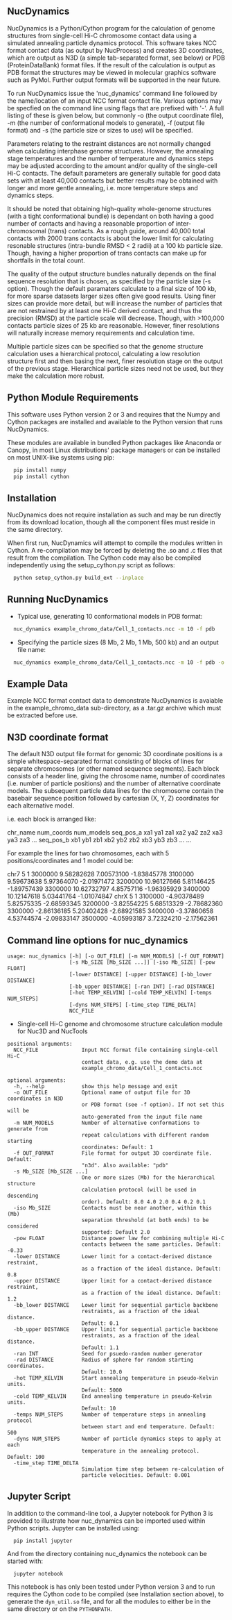 NucDynamics
-----------

NucDynamics is a Python/Cython program for the calculation of genome structures from single-cell Hi-C chromosome contact data using a simulated annealing
particle dynamics protocol. This software takes NCC format contact data (as output by NucProcess) and creates 3D coordinates, which are output as N3D (a
simple tab-separated format, see below) or PDB (ProteinDataBank) format files. If the result of the calculation is output as PDB format the structures may be
viewed in molecular graphics software such as PyMol. Further output formats will
be supported in the near future.

To run NucDynamics issue the 'nuc_dynamics' command line followed by the name/location of an input NCC format contact file. Various options may be
specfied on the command line using flags that are prefixed with '-'. A full listing of these is given below, but commonly -o (the output coordinate file), -m (the number of conformational models to generate), -f (output file format) and -s (the particle size or sizes to use) will be specified.

Parameters relating to the restraint distances are not normally changed when calculating interphase genome structures. However, the annealing stage temperatures and the number of temperature and dynamics steps may be adjusted according to the amount and/or quality of the single-cell Hi-C contacts. The
default parameters are generally suitable for good data sets with at least 40,000 contacts but better results may be obtained with longer and more gentle annealing, i.e. more temperature steps and dynamics steps.

It should be noted that obtaining high-quality whole-genome structures (with a tight conformational bundle) is dependant on both having a good number of
contacts and having a reasonable proportion of inter-chromosomal (trans) contacts. As a rough guide, around 40,000 total contacts with 2000 trans
contacts is about the lower limit for calculating resonable structures (intra-bundle RMSD < 2 radii) at a 100 kb particle size. Though, having a higher proportion of trans contacts can make up for shortfalls in the total count.

The quality of the output structure bundles naturally depends on the final sequence resolution that is chosen, as specified by the particle size (-s
option). Though the default paramaters calculate to a final size of 100 kb, for more sparse datasets larger sizes often give good results. Using finer sizes can
provide more detail, but will increase the number of particles that are not restrained by at least one Hi-C derived contact, and thus the precision (RMSD)
at the particle scale will decrease. Though, with >100,000 contacts particle sizes of 25 kb are reasonable. However, finer resolutions will naturally
increase memory requirements and calculation time. 

Multiple particle sizes can be specified so that the genome structure calculation uses a hierarchical protocol, calculating a low resolution structure
first and then basing the next, finer resolution stage on the output of the previous stage. Hierarchical particle sizes need not be used, but they make the
calculation more robust. 


Python Module Requirements
---------------------------

This software uses Python version 2 or 3 and requires that the Numpy and Cython packages are installed and available to the Python version that runs
NucDynamics.

These modules are available in bundled Python packages like Anaconda or Canopy, in most Linux distributions' package managers or can be installed on most UNIX-like systems using pip:

```bash
  pip install numpy
  pip install cython
```

Installation
------------

NucDynamics does not require installation as such and may be run directly from its download location, though all the component files must reside in the same
directory.

When first run, NucDynamics will attempt to compile the modules written in Cython. A re-compilation may be forced by deleting the .so and .c files that
result from the compilation. The Cython code may also be compiled independently using the setup_cython.py script as follows:

```bash
  python setup_cython.py build_ext --inplace
```

Running NucDynamics
-------------------

- Typical use, generating 10 conformational models in PDB format:
```bash
  nuc_dynamics example_chromo_data/Cell_1_contacts.ncc -m 10 -f pdb
```

- Specifying the particle sizes (8 Mb, 2 Mb, 1 Mb, 500 kb) and an output file name:

```bash
  nuc_dynamics example_chromo_data/Cell_1_contacts.ncc -m 10 -f pdb -o Cell_1.pdb -s 8 2 1 0.5
```

Example Data
------------

Example NCC format contact data to demonstrate NucDynamics is avaiable in the example_chromo_data sub-directory, as a .tar.gz archive which must be extracted
before use. 

N3D coordinate format
---------------------

The default N3D output file format for genomic 3D coordinate positions is a simple whitespace-separated format consisting of blocks of lines for separate
chromosomes (or other named sequence segments). Each block consists of a header line, giving the chrosome name, number of coordinates (i.e. number of particle
positions) and the number of alternative coordinate models. The subsequent particle data lines for the chromosome contain the basebair sequence position
followed by cartesian (X, Y, Z) coordinates for each alternative model.

i.e. each block is arranged like:

  chr_name      num_coords    num_models
  seq_pos_a     xa1     ya1     za1     xa2     ya2     za2     xa3     ya3     za3      ...
  seq_pos_b     xb1     yb1     zb1     xb2     yb2     zb2     xb3     yb3     zb3      ...
  ...

For example the lines for two chromosomes, each with 5 positions/coordinates and
1 model could be:

  chr7    5       1
  3000000 9.58282628      7.00573100      -1.83845778
  3100000 9.59673638      5.97364070      -2.01971472
  3200000 10.96127666     5.81146425      -1.89757439
  3300000 10.62732797     4.85757116      -1.96395929
  3400000 10.12147618     5.03441764      -1.01074847
  chrX    5       1
  3100000 -4.90378489     5.82575335      -2.68593345
  3200000 -3.82554225     5.68513329      -2.78682360
  3300000 -2.86136185     5.20402428      -2.68921585
  3400000 -3.37860658     4.53744574      -2.09833147
  3500000 -4.05993187     3.72324210      -2.17562361
 

Command line options for nuc_dynamics
-------------------------------------
~~~
usage: nuc_dynamics [-h] [-o OUT_FILE] [-m NUM_MODELS] [-f OUT_FORMAT]
                    [-s Mb_SIZE [Mb_SIZE ...]] [-iso Mb_SIZE] [-pow FLOAT]
                    [-lower DISTANCE] [-upper DISTANCE] [-bb_lower DISTANCE]
                    [-bb_upper DISTANCE] [-ran INT] [-rad DISTANCE]
                    [-hot TEMP_KELVIN] [-cold TEMP_KELVIN] [-temps NUM_STEPS]
                    [-dyns NUM_STEPS] [-time_step TIME_DELTA]
                    NCC_FILE
~~~

- Single-cell Hi-C genome and chromosome structure calculation module for Nuc3D and NucTools

~~~
positional arguments:
  NCC_FILE              Input NCC format file containing single-cell Hi-C
                        contact data, e.g. use the demo data at
                        example_chromo_data/Cell_1_contacts.ncc

optional arguments:
  -h, --help            show this help message and exit
  -o OUT_FILE           Optional name of output file for 3D coordinates in N3D
                        or PDB format (see -f option). If not set this will be
                        auto-generated from the input file name
  -m NUM_MODELS         Number of alternative conformations to generate from
                        repeat calculations with different random starting
                        coordinates: Default: 1
  -f OUT_FORMAT         File format for output 3D coordinate file. Default:
                        "n3d". Also available: "pdb"
  -s Mb_SIZE [Mb_SIZE ...]
                        One or more sizes (Mb) for the hierarchical structure
                        calculation protocol (will be used in descending
                        order). Default: 8.0 4.0 2.0 0.4 0.2 0.1
  -iso Mb_SIZE          Contacts must be near another, within this (Mb)
                        separation threshold (at both ends) to be considered
                        supported: Default 2.0
  -pow FLOAT            Distance power law for combining multiple Hi-C
                        contacts between the same particles. Default: -0.33
  -lower DISTANCE       Lower limit for a contact-derived distance restraint,
                        as a fraction of the ideal distance. Default: 0.8
  -upper DISTANCE       Upper limit for a contact-derived distance restraint,
                        as a fraction of the ideal distance. Default: 1.2
  -bb_lower DISTANCE    Lower limit for sequential particle backbone
                        restraints, as a fraction of the ideal distance.
                        Default: 0.1
  -bb_upper DISTANCE    Upper limit for sequential particle backbone
                        restraints, as a fraction of the ideal distance.
                        Default: 1.1
  -ran INT              Seed for psuedo-random number generator
  -rad DISTANCE         Radius of sphere for random starting coordinates.
                        Default: 10.0
  -hot TEMP_KELVIN      Start annealing temperature in pseudo-Kelvin units.
                        Default: 5000
  -cold TEMP_KELVIN     End annealing temperature in pseudo-Kelvin units.
                        Default: 10
  -temps NUM_STEPS      Number of temperature steps in annealing protocol
                        between start and end temperature. Default: 500
  -dyns NUM_STEPS       Number of particle dynamics steps to apply at each
                        temperature in the annealing protocol. Default: 100
  -time_step TIME_DELTA
                        Simulation time step between re-calculation of
                        particle velocities. Default: 0.001

~~~

Jupyter Script
--------------

In addition to the command-line tool, a Jupyter notebook for Python 3 is provided to illustrate how nuc_dynamics can be imported used within Python scripts.
Jupyter can be installed using:
~~~
  pip install jupyter
~~~
And from the directory containing nuc_dynamics the notebook can be started with:
~~~
  jupyter notebook
~~~
This notebook is has only been tested under Python version 3 and to run requires the Cython code to be compiled (see Installation section above), to generate the `dyn_util.so` file, and for all the modules to either be in the same directory or on the `PYTHONPATH`.

 

